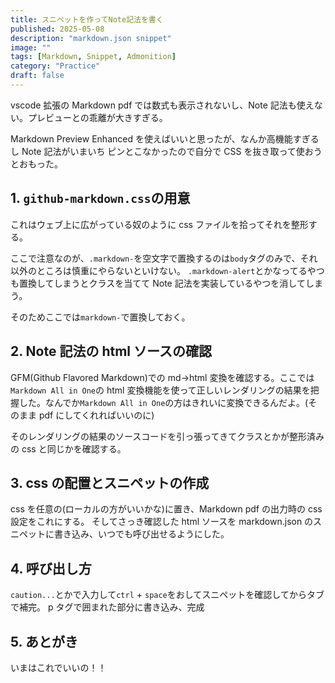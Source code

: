 ```yaml
---
title: スニペットを作ってNote記法を書く
published: 2025-05-08
description: "markdown.json snippet"
image: ""
tags: [Markdown, Snippet, Admonition]
category: "Practice"
draft: false
---
```


vscode 拡張の Markdown pdf では数式も表示されないし、Note 記法も使えない。プレビューとの乖離が大きすぎる。

Markdown Preview Enhanced を使えばいいと思ったが、なんか高機能すぎるし Note 記法がいまいち
ピンとこなかったので自分で CSS を抜き取って使おうとおもった。

## 1. `github-markdown.css`の用意

これはウェブ上に広がっている奴のように css ファイルを拾ってそれを整形する。

ここで注意なのが、`.markdown-`を空文字で置換するのは`body`タグのみで、それ以外のところは慎重にやらないといけない。
`.markdown-alert`とかなってるやつも置換してしまうとクラスを当てて Note 記法を実装しているやつを消してしまう。

そのためここでは`markdown-`で置換しておく。

## 2. Note 記法の html ソースの確認

GFM(Github Flavored Markdown)での md->html 変換を確認する。ここでは`Markdown All in One`の html 変換機能を使って正しいレンダリングの結果を把握した。なんでか`Markdown All in One`の方はきれいに変換できるんだよ。(そのまま pdf にしてくれればいいのに)

そのレンダリングの結果のソースコードを引っ張ってきてクラスとかが整形済みの css と同じかを確認する。

## 3. css の配置とスニペットの作成

css を任意の(ローカルの方がいいかな)に置き、Markdown pdf の出力時の css 設定をこれにする。
そしてさっき確認した html ソースを markdown.json のスニペットに書き込み、いつでも呼び出せるようにした。

## 4. 呼び出し方

`caution...`とかで入力して`ctrl` + `space`をおしてスニペットを確認してからタブで補完。
p タグで囲まれた部分に書き込み、完成

## 5. あとがき

いまはこれでいいの！！
